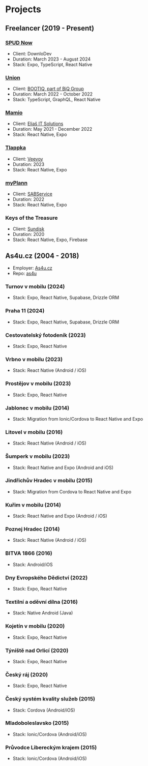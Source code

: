 # Projects

## Freelancer (2019 - Present)

### [SPUD Now](https://spudnow.co.uk/)
- Client: DownloDev
- Duration: March 2023 - August 2024
- Stack: Expo, TypeScript, React Native

### [Union](https://www.union.sk/union-zp-aplikacia-na-mobile)
- Client: [BOOTIQ, part of BiQ Group](https://www.bootiq.io)
- Duration: March 2022 - October 2022
- Stack: TypeScript, GraphQL, React Native

### [Mamio](https://www.mamio-app.com)
- Client: [Eliaš IT Solutions](https://elias-itsolutions.sk)
- Duration: May 2021 - December 2022
- Stack: React Native, Expo

### [Tlappka](https://www.tlappka.cz/)
- Client: [Veevoy](https://veevoy.com)
- Duration: 2023
- Stack: React Native, Expo

### [myPlann](https://www.sabservis.cz/myplann)
- Client: [SABService](https://www.sabservis.cz)
- Duration: 2022
- Stack: React Native, Expo

### Keys of the Treasure
- Client: [Sundisk](https://www.sundisk.cz/cs/)
- Duration: 2020
- Stack: React Native, Expo, Firebase

## As4u.cz (2004 - 2018)

- Employer: [As4u.cz](https://www.as4u.cz/)
- Repo: [as4u](https://github.com/miccy-dev/as4u)

### Turnov v mobilu (2024)
- Stack: Expo, React Native, Supabase, Drizzle ORM

### Praha 11 (2024)
- Stack: Expo, React Native, Supabase, Drizzle ORM

### Cestovatelský fotodeník (2023)
- Stack: Expo, React Native

### Vrbno v mobilu (2023)
- Stack: React Native (Android / iOS)

### Prostějov v mobilu (2023)
- Stack: Expo, React Native

### Jablonec v mobilu (2014)
- Stack: Migration from Ionic/Cordova to React Native and Expo

### Litovel v mobilu (2016)
- Stack: React Native (Android / iOS)

### Šumperk v mobilu (2023)
- Stack: React Native and Expo (Android and iOS)

### Jindřichův Hradec v mobilu (2015)
- Stack: Migration from Cordova to React Native and Expo

### Kuřim v mobilu (2014)
- Stack: React Native and Expo (Android / iOS)

### Poznej Hradec (2014)
- Stack: React Native (Android / iOS)

### BITVA 1866 (2016)
- Stack: Android/iOS

### Dny Evropského Dědictví (2022)
- Stack: Expo, React Native

### Textilní a oděvní dílna (2016)
- Stack: Native Android (Java)

### Kojetín v mobilu (2020)
- Stack: Expo, React Native

### Týniště nad Orlicí (2020)
- Stack: Expo, React Native

### Český ráj (2020)
- Stack: Expo, React Native

### Český systém kvality služeb (2015)
- Stack: Cordova (Android/iOS)

### Mladoboleslavsko (2015)
- Stack: Ionic/Cordova (Android/iOS)

### Průvodce Libereckým krajem (2015)
- Stack: Ionic/Cordova (Android/iOS)